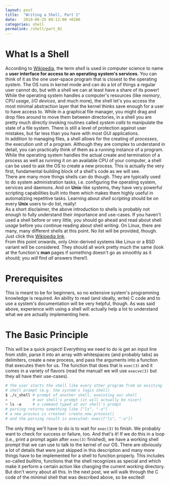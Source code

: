 ```yaml
---
layout: post
title:  "Writing a Shell, Part 1"
date:   2019-06-25 09:12:00 +0200
categories: shell
permalink: /shell/part_01
---
```


# What Is a Shell
According to [Wikipedia](https://en.wikipedia.org/wiki/Shell_(computing)), the term *shell* is used in computer science to name a **user interface for access to an operating system's services**. You can think of it as the one user-space program that is closest to the operating system. The OS runs in kernel mode and can do a lot of things a regular user cannot do, but with a shell we can at least have a share of its power! While the operating system handles a computer's resources (like *memory*, *CPU usage*, *I/O devices*, and much more), the shell let's you access the most minimal abstraction layer that the kernel thinks save enough for a user to have access to. While in a graphical file manager, you might drag and drop files around to move them between directories, in a shell you are pretty much directly invoking routines called *system calls* to manipulate the state of a file system. There is still a level of protection against user mistakes, but far less than you have with most GUI applications.
<br>
In addition to managing files, a shell allows for the creating of *processes*, the execution unit of a program. Although they are complex to understand in detail, you can practically think of them as a running instance of a program. While the operating system handles the actual create and termination of a process as well as running it on an available CPU of your computer, a shell can be used to ask the OS to create a new process. This is actually the very first, fundamental building block of a shell's code as we will see.
<br>
There are many more things shells can do though. They are typically used to do system administration tasks, i.e. configuring the operating system, services and daemons. And on **Unix**-like systems, they have very powerful scripting capabilities built into them which makes them highly useful in automatizing repetitive tasks. Learning about *shell scripting* should be on every **Unix** users to-do list, really!
<br>
As a short disclaimer, the above introduction to shells is probably not enough to fully understand their importance and use-cases. If you haven't used a shell before or very little, you should go ahead and read about shell *usage* before you continue reading about shell *writing*. On Linux, there are many, many different shells at this point. No list will be provided, though. Just click this [Wikipedia link](https://en.wikipedia.org/wiki/Comparison_of_command_shells).
<br>
From this point onwards, only *Unix*-derived systems like Linux or a BSD variant will be considered. They should all work pretty much the same (look at the function's **man** pages if something doesn't go as smoothly as it should; you *will* find *all* answers there!).

# Prerequisites
This is meant to be for beginners, so no extensive system's programming knowledge is required. An ability to read (and ideally, write) C code and to use a system's documentation will be very helpful, though. As was said above, experience with using a shell will actually help a lot to understand what we are actually implementing here.

# The Basic Principle
This will be a quick project! Everything we need to do is get an input line from *stdin*, parse it into an array with whitespaces (and probably tabs) as delimiters, create a new process, and pass the arguments into a function that executes them for us. The function that does that is `exec(3)` and it comes in a variety of flavors (read the manual! we will use `execve(3)` but they all have their use-cases).

```bash
# the user starts the shell like every other program from an existing
# shell prompt (e.g. the system's login shell)
$ ./c_shell # prompt of another shell, executing our shell
>           # our shell's prompt (it will actually be nicer)
> ls -a     # a command typed at our shell's prompt
# parsing returns something like ["ls", "-a"]
# a new process is created: create_new_process()
# and the parsing result is executed: exec(["ls", "-a"])
```

The only thing we'll have to do is to wait for `exec(3)` to finish. We probably want to check for success or failure, too. And that's it! If we do this in a loop (i.e., print a prompt again after `exec(3)` finished), we have a working shell prompt that we can use to talk to the kernel of our OS. There are obviously a lot of details that were just skipped in this description and many more things have to be implemented for a shell to function properly. This includes so-called *builtins*,
functions that the shell recognizes as special and which make it perform a certain action like changing the current working directory. But don't worry about all this. In the next post, we will walk through the C code of the minimal shell that was described above, so be excited!
